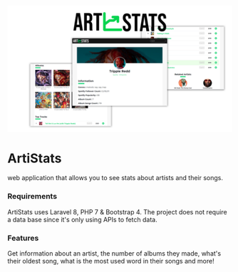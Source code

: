 ![Preview of ArtiStats](https://github.com/gabrielgrenier/ArtiStats/blob/master/screenshots/previewSiteGit.png)

# ArtiStats
web application that allows you to see stats about artists and their songs.

### Requirements
ArtiStats uses Laravel 8, PHP 7 & Bootstrap 4. The project does not require a data base since it's only using APIs to fetch data.

### Features
Get information about an artist, the number of albums they made, what's their oldest song, what is the most used word in their songs and more!
